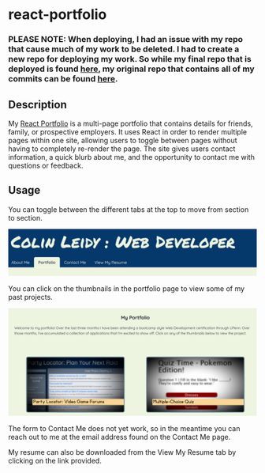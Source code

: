 # react-portfolio

### PLEASE NOTE: When deploying, I had an issue with my repo that cause much of my work to be deleted. I had to create a new repo for deploying my work. So while my final repo that is deployed is found [here](https://github.com/CollyLee/react-developer-portfolio), my original repo that contains all of my commits can be found [here](https://github.com/CollyLee/react-portfolio).

## Description

My [React Portfolio](https://github.com/CollyLee/react-portfolio) is a multi-page portfolio that contains details for friends, family, or prospective employers. It uses React in order to render multiple pages within one site, allowing users to toggle between pages without having to completely re-render the page. The site gives users contact information, a quick blurb about me, and the opportunity to contact me with questions or feedback.

## Usage

You can toggle between the different tabs at the top to move from section to section.

![screenshot of tabs](./public/images/screenshot-1.png)

You can click on the thumbnails in the portfolio page to view some of my past projects.

![screenshot of tabs](./public/images/screenshot-2.png)

The form to Contact Me does not yet work, so in the meantime you can reach out to me at the email address found on the Contact Me page.

My resume can also be downloaded from the View My Resume tab by clicking on the link provided.